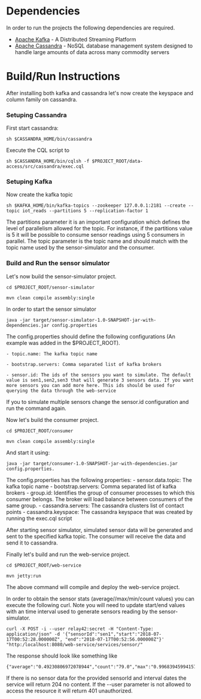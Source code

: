 

Dependencies
======================
In order to run the projects the following dependencies are required.

* [Apache Kafka](https://kafka.apache.org/downloads) - A Distributed Streaming Platform
* [Apache Cassandra](http://cassandra.apache.org/download/) - NoSQL database management system designed to handle large amounts of data across many commodity servers


Build/Run Instructions
======================

After installing both kafka and cassandra let's now create the keyspace and column family on cassandra.

### Setuping Cassandra
First start cassandra:
	
	sh $CASSANDRA_HOME/bin/cassandra

Execute the CQL script to 
	
	sh $CASSANDRA_HOME/bin/cqlsh -f $PROJECT_ROOT/data-access/src/cassandra/exec.cql 

### Setuping Kafka
Now create the kafka topic 
	
	sh $KAFKA_HOME/bin/kafka-topics --zookeeper 127.0.0.1:2181 --create --topic iot_reads --partitions 5 --replication-factor 1

The partitions parameter it is an important configuration which defines the level of parallelism allowed for the topic. For instance, if the partitions value is 5
it will be possible to consume sensor readings using 5 consumers in parallel.
The topic parameter is the topic name and should match with the topic name used by the sensor-simulator and the consumer.


### Build and Run the sensor simulator
Let's now build the sensor-simulator project.
	

	cd $PROJECT_ROOT/sensor-simulator

    mvn clean compile assembly:single
    

In order to start the sensor simulator 
	
	java -jar target/sensor-simulator-1.0-SNAPSHOT-jar-with-dependencies.jar config.properties

The config.properties should define the following configurations (An example was added in the $PROJECT_ROOT).
    
    - topic.name: The kafka topic name 

	- bootstrap.servers: Comma separated list of kafka brokers

	- sensor.id: The ids of the sensors you want to simulate. The default value is sen1,sen2,sen3 that will generate 3 sensors data. If you want more sensors you can add more here. This ids should be used for querying the data through the web-service

If you to simulate multiple sensors change the sensor.id configuration and run the command again.

Now let's build the consumer project.

	cd $PROJECT_ROOT/consumer
 	 
 	mvn clean compile assembly:single

And start it using:

	java -jar target/consumer-1.0-SNAPSHOT-jar-with-dependencies.jar config.properties.

The config.properties has the following properties:
	- sensor.data.topic: The kafka topic name
	- bootstrap.servers: Comma separated list of kafka brokers
    - group.id: Identifies the group of consumer processes to which this consumer belongs. The broker will load balance between consumers of the same group.
    - cassandra.servers: The cassandra clusters list of contact points
    - cassandra.keyspace: The cassandra keyspace that was created by running the exec.cql script


After starting sensor simulator, simulated sensor data will be generated and sent to the specified kafka topic. The consumer will receive the data and send it to cassandra.

Finally let's build and run the web-service project.
	
	cd $PROJECT_ROOT/web-service
	
	mvn jetty:run

The above command will compile and deploy the web-service project.

In order to obtain the sensor stats (average//max/min/count values) you can execute the following curl. 
Note you will need to update start/end values with an time interval used to generate sensors reading by the sensor-simulator.


	curl -X POST -i --user relay42:secret -H "Content-Type: application/json" -d '{"sensorId":"sen1","start":"2018-07-17T00:52:28.000000Z", "end":"2018-07-17T00:52:56.000000Z"}' "http:/localhost:8080/web-service/services/sensor/"
    
The response should look like something like

	{"average":"0.49230806972078944","count":"79.0","max":"0.9968394599415784","min":"0.006311711200555514","sum":"38.892337507942365"}

If there is no sensor data for the provided sensorId and interval dates the service will return 204 no content.
If the --user parameter is not allowed to access the resource it will return 401 unauthorized.



